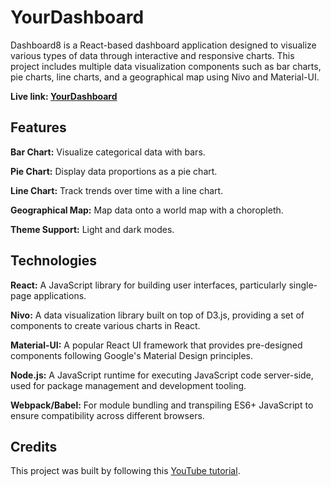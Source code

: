 # YourDashboard

Dashboard8 is a React-based dashboard application designed to visualize various types of data through interactive and responsive charts. This project includes multiple data visualization components such as bar charts, pie charts, line charts, and a geographical map using Nivo and Material-UI.

<b>Live link: [YourDashboard](https://yourdashboard.netlify.app/) </b> 

## Features

<b>Bar Chart:</b> Visualize categorical data with bars.

<b>Pie Chart:</b> Display data proportions as a pie chart.

<b>Line Chart:</b> Track trends over time with a line chart.

<b>Geographical Map:</b> Map data onto a world map with a choropleth.

<b>Theme Support:</b> Light and dark modes.

## Technologies

<b>React:</b> A JavaScript library for building user interfaces, particularly single-page applications.

<b>Nivo:</b> A data visualization library built on top of D3.js, providing a set of components to create various charts in React.

<b>Material-UI:</b> A popular React UI framework that provides pre-designed components following Google's Material Design principles.

<b>Node.js:</b> A JavaScript runtime for executing JavaScript code server-side, used for package management and development tooling.

<b>Webpack/Babel:</b> For module bundling and transpiling ES6+ JavaScript to ensure compatibility across different browsers.

## Credits

This project was built by following this [YouTube tutorial](https://www.youtube.com/watch?v=wYpCWwD1oz0&t=1458s).
